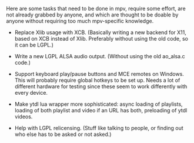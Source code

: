 Here are some tasks that need to be done in mpv, require some effort, are not already grabbed by anyone, and which are thought to be doable by anyone without requiring too much mpv-specific knowledge.

- Replace Xlib usage with XCB. (Basically writing a new backend for X11, based on XCB instead of Xlib. Preferably without using the old code, so it can be LGPL.)

- Write a new LGPL ALSA audio output. (Without using the old ao_alsa.c code.)

- Support keyboard play/pause buttons and MCE remotes on Windows. This will probably require global hotkeys to be set up. Needs a lot of different hardware for testing since these seem to work differently with every device.

- Make ytdl lua wrapper more sophisticated: async loading of playlists, loading of both playlist and video if an URL has both, preloading of ytdl videos.

- Help with LGPL relicensing. (Stuff like talking to people, or finding out who else has to be asked or not asked.)